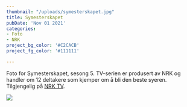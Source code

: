 ```yaml
---
thumbnail: "/uploads/symesterskapet.jpg"
title: Symesterskapet
pubDate: 'Nov 01 2021'
categories:
- Foto
- NRK
project_bg_color: '#C2CACB'
project_fg_color: '#111111'

---
```

Foto for Symesterskapet, sesong 5. TV-serien er produsert av NRK og handler om 12 deltakere som kjemper om å bli den beste syeren. Tilgjengelig på [NRK TV](https://tv.nrk.no/serie/symesterskapet).

![](/uploads/symesterskapet.jpg)